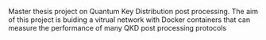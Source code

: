 Master thesis project on Quantum Key Distribution post processing. The aim of this project is buiding a vitrual network with Docker containers that can measure the performance of many QKD post processing protocols
